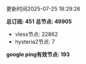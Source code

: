 更新时间2025-07-25 18:29:26

**总订阅: 451**
**总节点: 49905**
- vless节点: 22862
- hysteria2节点: 7

**google ping有效节点: 193**
